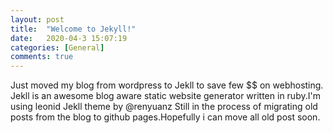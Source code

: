 ```yaml
---
layout: post
title:  "Welcome to Jekyll!"
date:   2020-04-3 15:07:19
categories: [General]
comments: true
---
```

Just moved my blog from wordpress to Jekll to save few $$ on webhosting. Jekll is an awesome blog aware static website generator written in ruby.I'm using leonid Jekll theme by @renyuanz Still in the process of migrating old posts from the blog to github pages.Hopefully i can move all old post soon.



